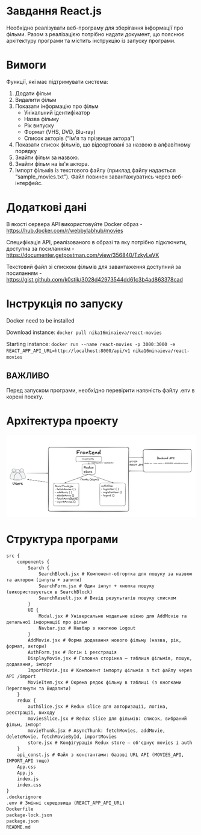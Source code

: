 # Завдання React.js
Необхідно реалізувати веб-програму для зберігання інформації про фільми.
Разом з реалізацією потрібно надати документ, що пояснює архітектуру програми
та містить інструкцію із запуску програми.

# Вимоги
Функції, які має підтримувати система:
1. Додати фільм
2. Видалити фільм
3. Показати інформацію про фільм
    - Унікальний ідентифікатор
    - Назва фільму
    - Рік випуску
    - Формат (VHS, DVD, Blu-ray)
    - Список акторів (“Ім'я та прізвище актора”)
4. Показати список фільмів, що відсортовані за назвою в алфавітному порядку
5. Знайти фільм за назвою.
6. Знайти фільм на ім'я актора.
7. Імпорт фільмів із текстового файлу (приклад файлу надається “sample_movies.txt”). Файл повинен завантажуватись через веб-інтерфейс.

# Додаткові дані
В якості сервера API використовуйте Docker образ - https://hub.docker.com/r/webbylabhub/movies

Специфікація API, реалізованого в образі та яку потрібно підключити, доступна за посиланням - https://documenter.getpostman.com/view/356840/TzkyLeVK

Текстовий файл зі списком фільмів для завантаження доступний за посиланням - https://gist.github.com/k0stik/3028d42973544dd61c3b4ad863378cad

# Інструкція по запуску
Docker need to be installed

Download instance: 
`docker pull nika16minaieva/react-movies`

Starting instance: 
`docker run --name react-movies -p 3000:3000 -e REACT_APP_API_URL=http://localhost:8000/api/v1 nika16minaieva/react-movies`

## ВАЖЛИВО
Перед запуском програми, необхідно перевірити наявність файлу .env в корені поекту.

# Архітектура проекту
![Arch](https://raw.githubusercontent.com/Anarasty/webby-test1/refs/heads/master/architecture1.jpg)

# Структура програми
```
src {
    components {
        Search {
            SearchBlock.jsx # Компонент-обгортка для пошуку за назвою та актором (інпуты + запити)
            SearchForm.jsx # Один інпут + кнопка пошуку (використовується в SearchBlock)
            SearchResult.jsx # Вивід результатів пошуку списком
        }
        UI {
            Modal.jsx # Універсальне модальне вікно для AddMovie та детальної інформації про фільм
            Navbar.jsx # Навбар з кнопкою Logout
        }
        AddMovie.jsx # Форма додавання нового фільму (назва, рік, формат, актори)
        AuthForm.jsx # Логін і реєстрація
        DisplayMovie.jsx # Головна сторінка — таблиця фільмів, пошук, додавання, імпорт
        ImportMovie.jsx # Компонент імпорту фільмів з txt файлу через API /import
        MovieItem.jsx # Окрема рядок фільму в таблиці (з кнопками Переглянути та Видалити)
    }
    redux {
        authSlice.jsx # Redux slice для авторизації, логіна, реєстрації, виходу
        moviesSlice.jsx # Redux slice для фільмів: список, вибраний фільм, імпорт
        movieThunk.jsx # AsyncThunk: fetchMovies, addMovie, deleteMovie, fetchMovieById, importMovies
        store.jsx # Конфігурація Redux store — об'єднує movies і auth
    }
    api_const.js # Файл з константами: базові URL API (MOVIES_API, IMPORT_API тощо)
    App.css 
    App.js 
    index.js
    index.css
}
.dockerignore
.env # Змінні середовища (REACT_APP_API_URL)
Dockerfile
package-lock.json
package.json
README.md
```
